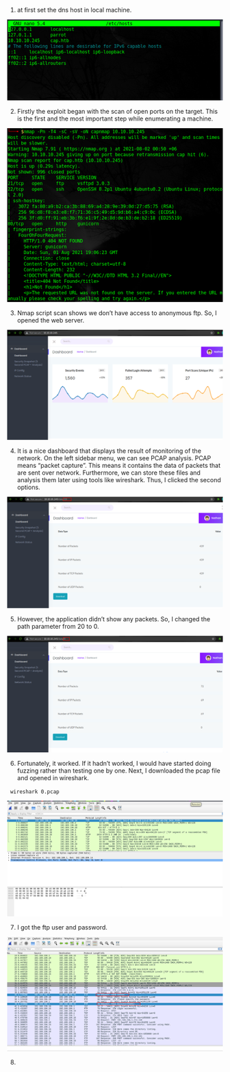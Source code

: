 
1. at first set the dns host in local machine.

![task 1](https://github.com/geeksniper/hack-the-box-writeup/blob/76cab619b9e6a85172279da83c03124dfb0505b9/cap/cap-images/01.setdnshost.png)

2. Firstly the exploit began with the scan of open ports on the target. This is the first and the most important step while enumerating a machine.

![task 2](https://github.com/geeksniper/hack-the-box-writeup/blob/76cab619b9e6a85172279da83c03124dfb0505b9/cap/cap-images/02.nmapscan.png)

3. Nmap script scan shows we don’t have access to anonymous ftp. So, I opened the web server.

![task 3](https://github.com/geeksniper/hack-the-box-writeup/blob/76cab619b9e6a85172279da83c03124dfb0505b9/cap/cap-images/03.webview.png)

4. It is a nice dashboard that displays the result of monitoring of the network. On the left sidebar menu, we can see PCAP analysis. PCAP means “packet capture”. This means it contains the data of packets that are sent over network. Furthermore, we can store these files and analysis them later using tools like wireshark. Thus, I clicked the second options.

![task 4](https://github.com/geeksniper/hack-the-box-writeup/blob/76cab619b9e6a85172279da83c03124dfb0505b9/cap/cap-images/04.clicksecondoption.png)

5. However, the application didn’t show any packets. So, I changed the path parameter from 20 to 0.

![task 5](https://github.com/geeksniper/hack-the-box-writeup/blob/4930556dce96ba078624173073f2ee5e6480b783/cap/cap-images/05.path0.png)

6. Fortunately, it worked. If it hadn’t worked, I would have started doing fuzzing rather than testing one by one. Next, I downloaded the pcap file and opened in wireshark.

` wireshark 0.pcap`

![task 6](https://github.com/geeksniper/hack-the-box-writeup/blob/4930556dce96ba078624173073f2ee5e6480b783/cap/cap-images/06.open-with-wireshark.png)

7. I got the ftp user and password.

![task 7](https://github.com/geeksniper/hack-the-box-writeup/blob/57e6a7ac52cbaff1c2bf2bace6a88a29a52ea974/cap/cap-images/07.got-user-pass-ftp-login.png)

8. 





